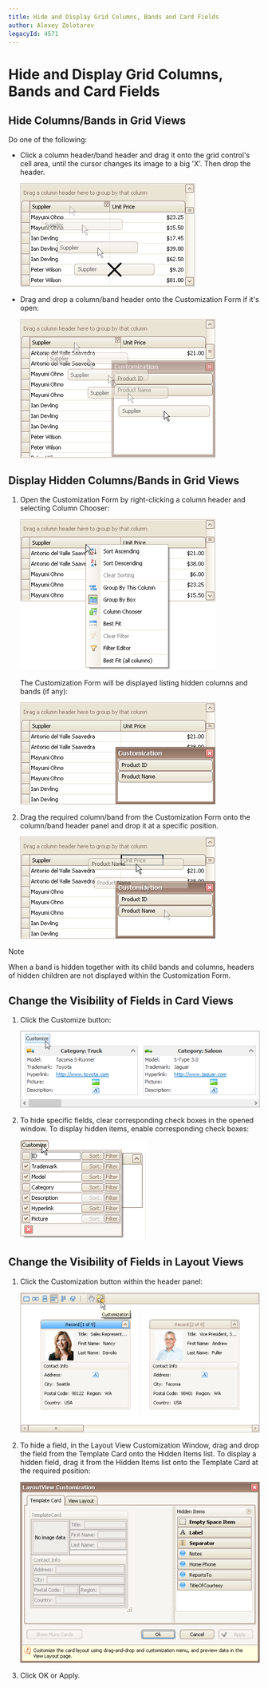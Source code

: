 ```yaml
---
title: Hide and Display Grid Columns, Bands and Card Fields
author: Alexey Zolotarev
legacyId: 4571
---
```

# Hide and Display Grid Columns, Bands and Card Fields
## Hide Columns/Bands in Grid Views
Do one of the following:
* Click a column header/band header and drag it onto the grid control's cell area, until the cursor changes its image to a big 'X'. Then drop the header.
	
	![EU_XtraGrid_GridView_HideColumn](../../../images/img7483.png)
* Drag and drop a column/band header onto the Customization Form if it's open:
	
	![EU_XtraGrid_GridView_HideColumnDragToCustomization](../../../images/img7484.png)

## Display Hidden Columns/Bands in Grid Views
1. Open the Customization Form by right-clicking a column header and selecting Column Chooser:
	
	![EU_XtraGrid_GridView_ColumnHeaderMenu](../../../images/img7486.png)
	
	The Customization Form will be displayed listing hidden columns and bands (if any):
	
	![EU_XtraGrid_GridView_CustomizationForm](../../../images/img7487.png)
2. Drag the required column/band from the Customization Form onto the column/band header panel and drop it at a specific position.
	
	![EU_XtraGrid_GridView_DragHiddenColumnOntoHeaderPanel](../../../images/img7488.png)

> [!NOTE]
> When a band is hidden together with its child bands and columns, headers of hidden children are not displayed within the Customization Form.

## Change the Visibility of Fields in Card Views
1. Click the Customize button:
	
	![EU_XtraGrid_CardView_CustomizeButton](../../../images/img7489.png)
2. To hide specific fields, clear corresponding check boxes in the opened window. To display hidden items, enable corresponding check boxes:
	
	![EU_XtraGrid_CardView_CustomizationMenu](../../../images/img7490.png)

## Change the Visibility of Fields in Layout Views
1. Click the Customization button within the header panel:
	
	![EU_XtraGrid_LayoutView_CustomizeButton](../../../images/img7491.png)
2. To hide a field, in the Layout View Customization Window, drag and drop the field from the Template Card onto the Hidden Items list. To display a hidden field, drag it from the Hidden Items list onto the Template Card at the required position:
	
	![EU_XtraGrid_LayoutView_CustomizationForm](../../../images/img7492.png)
3. Click OK or Apply.